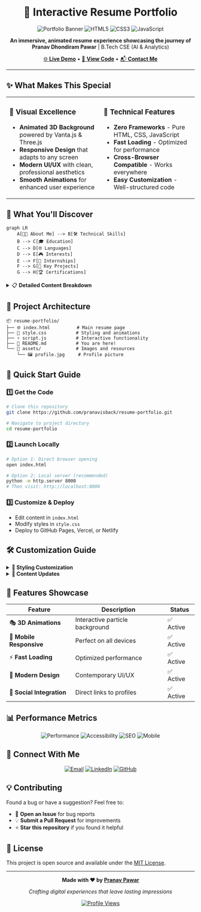 <div align="center">

# 🚀 Interactive Resume Portfolio

![Portfolio Banner](https://img.shields.io/badge/Portfolio-Live-brightgreen?style=for-the-badge&logo=vercel)
![HTML5](https://img.shields.io/badge/HTML5-E34F26?style=for-the-badge&logo=html5&logoColor=white)
![CSS3](https://img.shields.io/badge/CSS3-1572B6?style=for-the-badge&logo=css3&logoColor=white)
![JavaScript](https://img.shields.io/badge/JavaScript-F7DF1E?style=for-the-badge&logo=javascript&logoColor=black)

**An immersive, animated resume experience showcasing the journey of**  
**Pranav Dhondiram Pawar** | B.Tech CSE (AI & Analytics)

[🌐 **Live Demo**](#) • [📄 **View Code**](.) • [📬 **Contact Me**](#-connect-with-me)

</div>

---

## ✨ What Makes This Special

<table>
<tr>
<td width="50%">

### 🎨 **Visual Excellence**
- **Animated 3D Background** powered by Vanta.js & Three.js
- **Responsive Design** that adapts to any screen
- **Modern UI/UX** with clean, professional aesthetics
- **Smooth Animations** for enhanced user experience

</td>
<td width="50%">

### 🔧 **Technical Features**
- **Zero Frameworks** - Pure HTML, CSS, JavaScript
- **Fast Loading** - Optimized for performance
- **Cross-Browser Compatible** - Works everywhere
- **Easy Customization** - Well-structured code

</td>
</tr>
</table>

## 🎯 What You'll Discover

```mermaid
graph LR
    A[👨‍💻 About Me] --> B[🛠️ Technical Skills]
    B --> C[🎓 Education]
    C --> D[🌐 Languages]
    D --> E[🎮 Interests]
    E --> F[💼 Internships]
    F --> G[🚀 Key Projects]
    G --> H[🏆 Certifications]
```

<details>
<summary>📋 <strong>Detailed Content Breakdown</strong></summary>

- **💡 Professional Summary** - Who I am and what I do
- **⚡ Technical Arsenal** - Technologies, frameworks, and tools
- **🎓 Academic Journey** - Educational background and achievements  
- **🗣️ Language Proficiency** - Communication capabilities
- **🎯 Personal Interests** - What drives and inspires me
- **💼 Industry Experience** - Real-world applications and internships
- **🚀 Featured Projects** - Showcase of technical capabilities
- **🏆 Certifications** - Professional development and credentials

</details>

## 📁 Project Architecture

```
📦 resume-portfolio/
├── 🌐 index.html          # Main resume page
├── 🎨 style.css           # Styling and animations  
├── ⚡ script.js           # Interactive functionality
├── 📖 README.md           # You are here!
└── 📄 assets/             # Images and resources
    └── 🖼️ profile.jpg     # Profile picture
```

## 🚀 Quick Start Guide

### 1️⃣ **Get the Code**
```bash
# Clone this repository
git clone https://github.com/pranavisback/resume-portfolio.git

# Navigate to project directory
cd resume-portfolio
```

### 2️⃣ **Launch Locally**
```bash
# Option 1: Direct browser opening
open index.html

# Option 2: Local server (recommended)
python -m http.server 8000
# Then visit: http://localhost:8000
```

### 3️⃣ **Customize & Deploy**
- Edit content in `index.html`
- Modify styles in `style.css`
- Deploy to GitHub Pages, Vercel, or Netlify

## 🛠️ Customization Guide

<details>
<summary><strong>🎨 Styling Customization</strong></summary>

```css
/* Primary color scheme */
:root {
  --primary-color: #your-color;
  --secondary-color: #your-secondary;
  --accent-color: #your-accent;
}
```

</details>

<details>
<summary><strong>🔧 Content Updates</strong></summary>

1. **Personal Information**: Update name, title, and contact details
2. **Skills Section**: Modify technical skills and proficiency levels  
3. **Projects**: Add your own projects and achievements
4. **Background Animation**: Customize Vanta.js settings in `script.js`

</details>

## 🌟 Features Showcase

| Feature | Description | Status |
|---------|-------------|--------|
| 🎭 **3D Animations** | Interactive particle background | ✅ Active |
| 📱 **Mobile Responsive** | Perfect on all devices | ✅ Active |
| ⚡ **Fast Loading** | Optimized performance | ✅ Active |
| 🎨 **Modern Design** | Contemporary UI/UX | ✅ Active |
| 🔗 **Social Integration** | Direct links to profiles | ✅ Active |

## 📊 Performance Metrics

<div align="center">

![Performance](https://img.shields.io/badge/Performance-95%2B-success?style=flat-square)
![Accessibility](https://img.shields.io/badge/Accessibility-AA-blue?style=flat-square)
![SEO](https://img.shields.io/badge/SEO-Optimized-green?style=flat-square)
![Mobile](https://img.shields.io/badge/Mobile-Friendly-orange?style=flat-square)

</div>

## 🤝 Connect With Me

<div align="center">

[![Email](https://img.shields.io/badge/Email-pranav647p%40gmail.com-red?style=for-the-badge&logo=gmail&logoColor=white)](mailto:pranav647p@gmail.com)
[![LinkedIn](https://img.shields.io/badge/LinkedIn-Pranav%20Pawar-blue?style=for-the-badge&logo=linkedin&logoColor=white)](https://www.linkedin.com/in/pranav-pawar-op647)
[![GitHub](https://img.shields.io/badge/GitHub-pranavisback-black?style=for-the-badge&logo=github&logoColor=white)](https://github.com/pranavisback)

</div>

## 💡 Contributing

Found a bug or have a suggestion? Feel free to:
- 🐛 **Open an Issue** for bug reports
- 💡 **Submit a Pull Request** for improvements
- ⭐ **Star this repository** if you found it helpful

## 📜 License

This project is open source and available under the [MIT License](LICENSE).

---

<div align="center">

**Made with ❤️ by [Pranav Pawar](https://github.com/pranavisback)**

*Crafting digital experiences that leave lasting impressions*

[![Profile Views](https://komarev.com/ghpvc/?username=pranavisback&color=brightgreen&style=flat-square)](https://github.com/pranavisback)

</div>